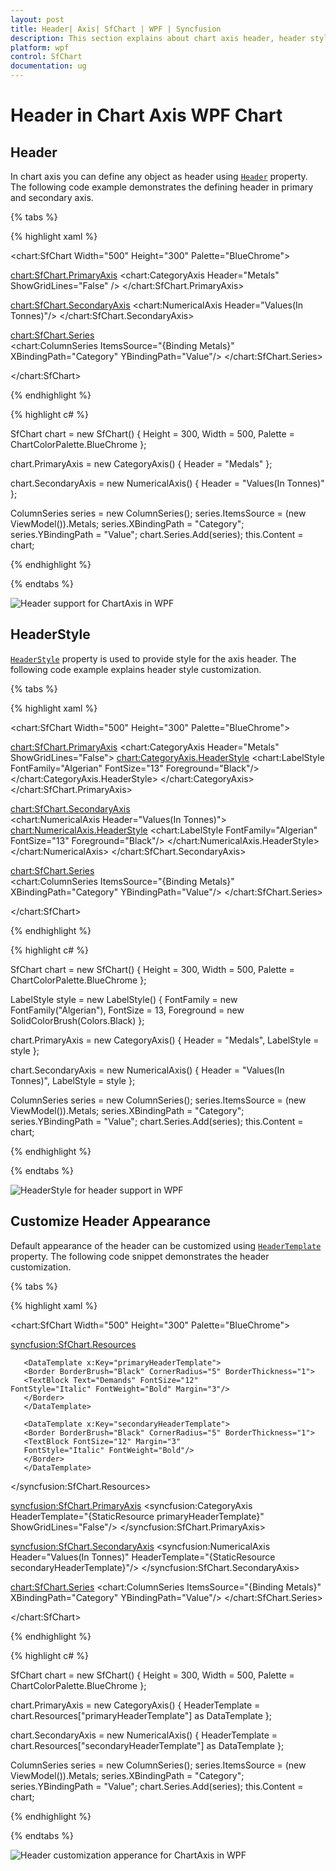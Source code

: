 ```yaml
---
layout: post
title: Header| Axis| SfChart | WPF | Syncfusion 
description: This section explains about chart axis header, header style, it's behavior and customization header apperance of chart axis in WPF chart
platform: wpf
control: SfChart
documentation: ug
---
```


# Header in Chart Axis WPF Chart

## Header

In chart axis you can define any object as header using [`Header`](https://help.syncfusion.com/cr/wpf/Syncfusion.UI.Xaml.Charts.ChartAxis.html#Syncfusion_UI_Xaml_Charts_ChartAxis_Header) property. The following code example demonstrates the defining header in primary and secondary axis. 

{% tabs %}

{% highlight xaml %}

<chart:SfChart Width="500" Height="300" Palette="BlueChrome">

<chart:SfChart.PrimaryAxis>
<chart:CategoryAxis Header="Metals"  ShowGridLines="False" />
</chart:SfChart.PrimaryAxis>        

<chart:SfChart.SecondaryAxis>
<chart:NumericalAxis Header="Values(In Tonnes)"/>
</chart:SfChart.SecondaryAxis>        

<chart:SfChart.Series>                
<chart:ColumnSeries ItemsSource="{Binding Metals}" XBindingPath="Category" YBindingPath="Value"/>
</chart:SfChart.Series>

</chart:SfChart>

{% endhighlight %}

{% highlight c# %}

SfChart chart = new SfChart() 
{ 
    Height = 300,
    Width = 500, 
    Palette = ChartColorPalette.BlueChrome
};

chart.PrimaryAxis = new CategoryAxis()
{ 
    Header = "Medals" 
};

chart.SecondaryAxis = new NumericalAxis()
{ 
    Header = "Values(In Tonnes)" 
};

ColumnSeries series = new ColumnSeries();
series.ItemsSource = (new ViewModel()).Metals;
series.XBindingPath = "Category";
series.YBindingPath = "Value";
chart.Series.Add(series);
this.Content = chart;

{% endhighlight %}

{% endtabs %}

![Header support for ChartAxis in WPF](Axis_image/WPF_Chart_Axis_Header.png)

## HeaderStyle

[`HeaderStyle`](https://help.syncfusion.com/cr/wpf/Syncfusion.UI.Xaml.Charts.ChartAxis.html#Syncfusion_UI_Xaml_Charts_ChartAxis_HeaderStyle) property is used to provide style for the axis header. The following code example explains header style customization.

{% tabs %}

{% highlight xaml %}

<chart:SfChart Width="500" Height="300"
Palette="BlueChrome">

<chart:SfChart.PrimaryAxis>
<chart:CategoryAxis Header="Metals" 
 ShowGridLines="False">
<chart:CategoryAxis.HeaderStyle>
<chart:LabelStyle FontFamily="Algerian" FontSize="13" Foreground="Black"/>
</chart:CategoryAxis.HeaderStyle>
</chart:CategoryAxis>
</chart:SfChart.PrimaryAxis>

<chart:SfChart.SecondaryAxis>            
<chart:NumericalAxis Header="Values(In Tonnes)">
<chart:NumericalAxis.HeaderStyle>
<chart:LabelStyle FontFamily="Algerian" FontSize="13" Foreground="Black"/>
</chart:NumericalAxis.HeaderStyle>
</chart:NumericalAxis>
</chart:SfChart.SecondaryAxis>

<chart:SfChart.Series>            
<chart:ColumnSeries ItemsSource="{Binding Metals}" XBindingPath="Category" YBindingPath="Value"/>
</chart:SfChart.Series>

</chart:SfChart>

{% endhighlight %}

{% highlight c# %}

SfChart chart = new SfChart() 
{ 
    Height = 300,
    Width = 500, 
    Palette = ChartColorPalette.BlueChrome
};

LabelStyle style = new LabelStyle()
{
    FontFamily = new FontFamily("Algerian"),
    FontSize = 13,
    Foreground = new SolidColorBrush(Colors.Black)
};

chart.PrimaryAxis = new CategoryAxis()
{
    Header = "Medals",
    LabelStyle = style
};

chart.SecondaryAxis = new NumericalAxis()
{
    Header = "Values(In Tonnes)",
    LabelStyle = style
};

ColumnSeries series = new ColumnSeries();
series.ItemsSource = (new ViewModel()).Metals;
series.XBindingPath = "Category";
series.YBindingPath = "Value";
chart.Series.Add(series);
this.Content = chart;

{% endhighlight %}

{% endtabs %}

![HeaderStyle for header support in WPF](Axis_image/WPF_HeaderStyle.png)

## Customize Header Appearance

Default appearance of the header can be customized using [`HeaderTemplate`](https://help.syncfusion.com/cr/wpf/Syncfusion.UI.Xaml.Charts.ChartAxis.html#Syncfusion_UI_Xaml_Charts_ChartAxis_HeaderTemplate) property. The following code snippet demonstrates the header customization.

{% tabs %}

{% highlight xaml %}

<chart:SfChart Width="500" Height="300" Palette="BlueChrome">

<syncfusion:SfChart.Resources>
 
       <DataTemplate x:Key="primaryHeaderTemplate">
       <Border BorderBrush="Black" CornerRadius="5" BorderThickness="1">
       <TextBlock Text="Demands" FontSize="12"           FontStyle="Italic" FontWeight="Bold" Margin="3"/>
       </Border>
       </DataTemplate>
       
       <DataTemplate x:Key="secondaryHeaderTemplate">
       <Border BorderBrush="Black" CornerRadius="5" BorderThickness="1">
       <TextBlock FontSize="12" Margin="3"
       FontStyle="Italic" FontWeight="Bold"/>
       </Border>
       </DataTemplate>

</syncfusion:SfChart.Resources>

<syncfusion:SfChart.PrimaryAxis>
<syncfusion:CategoryAxis HeaderTemplate="{StaticResource primaryHeaderTemplate}"  ShowGridLines="False"/>
</syncfusion:SfChart.PrimaryAxis>

<syncfusion:SfChart.SecondaryAxis>
<syncfusion:NumericalAxis Header="Values(In Tonnes)"
  HeaderTemplate="{StaticResource secondaryHeaderTemplate}"/>
</syncfusion:SfChart.SecondaryAxis>
   
<chart:SfChart.Series>
<chart:ColumnSeries ItemsSource="{Binding Metals}" XBindingPath="Category" YBindingPath="Value"/>
</chart:SfChart.Series>
        
</chart:SfChart>

{% endhighlight %}

{% highlight c# %}

SfChart chart = new SfChart() 
{ 
    Height = 300,
    Width = 500, 
    Palette = ChartColorPalette.BlueChrome
};

chart.PrimaryAxis = new CategoryAxis()
{
    HeaderTemplate = chart.Resources["primaryHeaderTemplate"] as DataTemplate
};

chart.SecondaryAxis = new NumericalAxis()
{
    HeaderTemplate = chart.Resources["secondaryHeaderTemplate"] as DataTemplate
};

ColumnSeries series = new ColumnSeries();
series.ItemsSource = (new ViewModel()).Metals;
series.XBindingPath = "Category";
series.YBindingPath = "Value";
chart.Series.Add(series);
this.Content = chart;

{% endhighlight %}

{% endtabs %}

![Header customization apperance for ChartAxis in WPF](Axis_image/WPF_Chart_Axis_Customize_Header_Appearence.png)